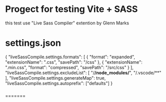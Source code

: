 # Progect for testing Vite + SASS

this test use "Live Sass Compiler" extention by Glenn Marks

# settings.json
{
    "liveSassCompile.settings.formats": [
        {
            "format": "expanded",
            "extensionName": ".css",
            "savePath": "/css"
        },
        {
            "extensionName": ".min.css",
            "format": "compressed",
            "savePath": "/src/css"
        }
    ],
    "liveSassCompile.settings.excludeList": [
        "/**/node_modules/**",
        "/.vscode/**"
    ],
    "liveSassCompile.settings.generateMap": true,
    "liveSassCompile.settings.autoprefix": ["defaults"]
}

###
=======
